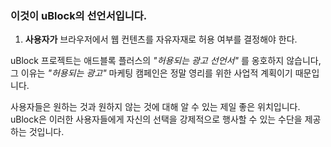 ### 이것이 uBlock의 선언서입니다.

1. **사용자가** 브라우저에서 웹 컨텐츠를 자유자재로 허용 여부를 결정해야 한다.

uBlock 프로젝트는 애드블록 플러스의 _"허용되는 광고 선언서"_ 를 옹호하지 않습니다, 그 이유는 _"허용되는 광고"_ 마케팅 캠페인은 정말 영리를 위한 사업적 계획이기 때문입니다.

사용자들은 원하는 것과 원하지 않는 것에 대해 알 수 있는 제일 좋은 위치입니다. uBlock은 이러한 사용자들에게 자신의 선택을 강제적으로 행사할 수 있는 수단을 제공하는 것입니다.
